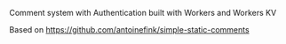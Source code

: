 Comment system with Authentication built with Workers and Workers KV

Based on https://github.com/antoinefink/simple-static-comments
